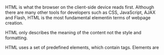 
HTML is what the browser on the client-side device reads first. Although there are many other tools for developers such as CSS, JavaScript, AJAX and Flash, HTML is the most fundamental elementin terms of webpage creation.

HTML only describes the meaning of the content not the style and formatting. 

HTML uses a set of predefined elements, which contain tags.
Elements are 

